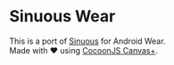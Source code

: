 Sinuous Wear
===================
This is a port of <a href="http://www.sinuousgame.com/"> Sinuous</a> for Android Wear.</br>
Made with :heart: using <a href="https://www.ludei.com/cocoonjs/"> CocoonJS Canvas+</a>.
